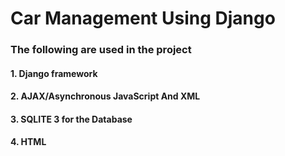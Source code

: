 # Car Management Using Django

### The following are used in the project
#### 1. Django framework
#### 2. AJAX/Asynchronous JavaScript And XML
#### 3. SQLITE 3 for the Database
#### 4. HTML






